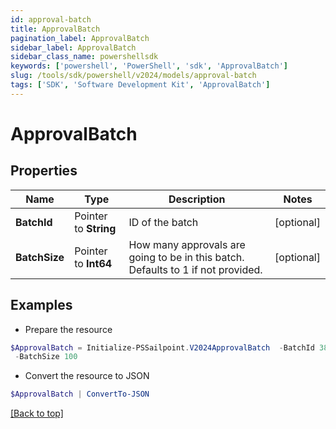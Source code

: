 ```yaml
---
id: approval-batch
title: ApprovalBatch
pagination_label: ApprovalBatch
sidebar_label: ApprovalBatch
sidebar_class_name: powershellsdk
keywords: ['powershell', 'PowerShell', 'sdk', 'ApprovalBatch'] 
slug: /tools/sdk/powershell/v2024/models/approval-batch
tags: ['SDK', 'Software Development Kit', 'ApprovalBatch']
---
```



# ApprovalBatch

## Properties

Name | Type | Description | Notes
------------ | ------------- | ------------- | -------------
**BatchId** |  Pointer to **String** | ID of the batch | [optional] 
**BatchSize** |  Pointer to **Int64** | How many approvals are going to be in this batch. Defaults to 1 if not provided. | [optional] 

## Examples

- Prepare the resource
```powershell
$ApprovalBatch = Initialize-PSSailpoint.V2024ApprovalBatch  -BatchId 38453251-6be2-5f8f-df93-5ce19e295837 `
 -BatchSize 100
```

- Convert the resource to JSON
```powershell
$ApprovalBatch | ConvertTo-JSON
```


[[Back to top]](#) 

